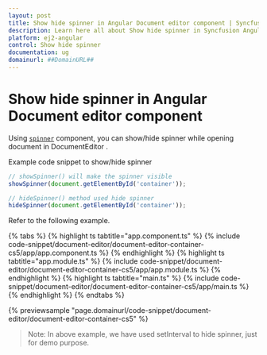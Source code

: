 ```yaml
---
layout: post
title: Show hide spinner in Angular Document editor component | Syncfusion
description: Learn here all about Show hide spinner in Syncfusion Angular Document editor component of Syncfusion Essential JS 2 and more.
platform: ej2-angular
control: Show hide spinner 
documentation: ug
domainurl: ##DomainURL##
---
```


# Show hide spinner in Angular Document editor component

Using [`spinner`](https://ej2.syncfusion.com/documentation/spinner/getting-started/#create-the-spinner-globally) component, you can show/hide spinner while opening document in DocumentEditor .

Example code snippet to show/hide spinner

```typescript
// showSpinner() will make the spinner visible
showSpinner(document.getElementById('container'));

// hideSpinner() method used hide spinner
hideSpinner(document.getElementById('container'));
```

Refer to the following example.

{% tabs %}
{% highlight ts tabtitle="app.component.ts" %}
{% include code-snippet/document-editor/document-editor-container-cs5/app/app.component.ts %}
{% endhighlight %}
{% highlight ts tabtitle="app.module.ts" %}
{% include code-snippet/document-editor/document-editor-container-cs5/app/app.module.ts %}
{% endhighlight %}
{% highlight ts tabtitle="main.ts" %}
{% include code-snippet/document-editor/document-editor-container-cs5/app/main.ts %}
{% endhighlight %}
{% endtabs %}
  
{% previewsample "page.domainurl/code-snippet/document-editor/document-editor-container-cs5" %}

>Note: In above example, we have used setInterval to hide spinner, just for demo purpose.
